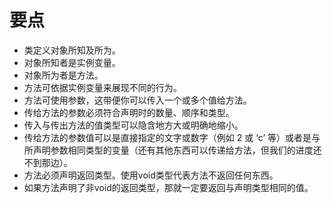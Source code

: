 # 要点

- 类定义对象所知及所为。
- 对象所知者是实例变量。
- 对象所为者是方法。
- 方法可依据实例变量来展现不同的行为。
- 方法可使用参数，这带便你可以传入一个或多个值给方法。
- 传给方法的参数必须符合声明时的数量、顺序和类型。
- 传入与传出方法的值类型可以隐含地方大或明确地缩小。
- 传给方法的参数值可以是直接指定的文字或数字（例如 2 或 ‘c’ 等）或者是与所声明参数相同类型的变量（还有其他东西可以传递给方法，但我们的进度还不到那边）。
- 方法必须声明返回类型。使用void类型代表方法不返回任何东西。
- 如果方法声明了非void的返回类型，那就一定要返回与声明类型相同的值。
